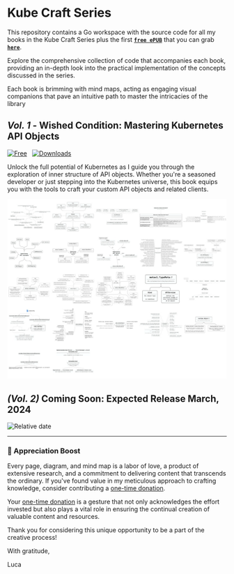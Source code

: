 # Kube Craft Series

This repository contains a Go workspace with the source code for all my books in the Kube Craft Series plus the first [**`free ePUB`**][1] that you can grab [**`here`**][1].

Explore the comprehensive collection of code that accompanies each book, providing an in-depth look into the practical implementation of the concepts discussed in the series.

Each book is brimming with mind maps, acting as engaging visual companions that pave an intuitive path to master the intricacies of the library

## _Vol. 1_ - Wished Condition: Mastering Kubernetes API Objects

[![Free](https://img.shields.io/badge/free-ePUB-white?style=flat-square&labelColor=green)][1] &nbsp; [![Downloads](https://img.shields.io/github/downloads/lucasepe/kube-craft-series/total?style=flat-square&labelColor=green&label=downloads&color=fff)][1]


Unlock the full potential of Kubernetes as I guide you through the exploration of inner structure of API objects. Whether you're a seasoned developer or just stepping into the Kubernetes universe, this book equips you with the tools to craft your custom API objects and related clients.

![Vol. 1 - Mind Maps Preview](images/vol-1-preview.jpg)


## _(Vol. 2)_ Coming Soon: Expected Release March, 2024

![Relative date](https://img.shields.io/date/1705755600?style=flat-square&label=the%20title%20will%20be%20revealed%20in&labelColor=ffc300&color=fff)


---

### 🚀 Appreciation Boost

Every page, diagram, and mind map is a labor of love, a product of extensive research, and a commitment to delivering content that transcends the ordinary. If you've found value in my meticulous approach to crafting knowledge, consider contributing a [one-time donation][2].

Your [one-time donation][2] is a gesture that not only acknowledges the effort invested but also plays a vital role in ensuring the continual creation of valuable content and resources.

Thank you for considering this unique opportunity to be a part of the creative process!

With gratitude,

Luca


[1]: https://github.com/lucasepe/kube-craft-series/releases/latest/download/wished-condition-mastering-kubernetes-api-objects.epub

[2]: https://github.com/sponsors/lucasepe